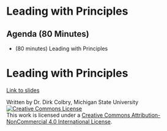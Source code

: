 # Leading with Principles


## Agenda (80 Minutes)

- (80 minutes) Leading with Principles


# Leading with Principles

[Link to slides](https://docs.google.com/presentation/d/1h62zYupnFADTRIotR-kEHIiqGEiYviDEtkt7kPVjJpo/edit?usp=sharing)



Written by Dr. Dirk Colbry, Michigan State University
<a rel="license" href="http://creativecommons.org/licenses/by-nc/4.0/"><img alt="Creative Commons License" style="border-width:0" src="https://i.creativecommons.org/l/by-nc/4.0/88x31.png" /></a><br />This work is licensed under a <a rel="license" href="http://creativecommons.org/licenses/by-nc/4.0/">Creative Commons Attribution-NonCommercial 4.0 International License</a>.

